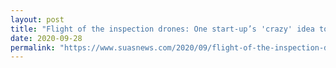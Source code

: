 ```yaml
---
layout: post
title: "Flight of the inspection drones: One start-up’s 'crazy' idea to disrupt building inspections with tech"
date: 2020-09-28
permalink: "https://www.suasnews.com/2020/09/flight-of-the-inspection-drones-one-start-ups-crazy-idea-to-disrupt-building-inspections-with-tech/"
---
```

